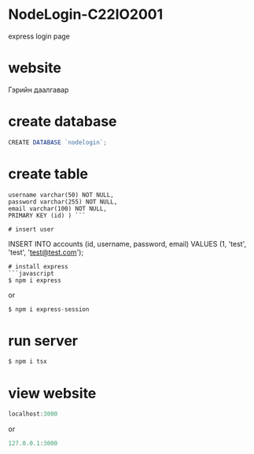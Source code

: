 # NodeLogin-C22IO2001
express login page
# website
Гэрийн даалгавар

# create database
```javascript
CREATE DATABASE `nodelogin`;
```
# create table 
``` CREATE TABLE accounts ( id SERIAL UNIQUE, 
username varchar(50) NOT NULL, 
password varchar(255) NOT NULL, 
email varchar(100) NOT NULL, 
PRIMARY KEY (id) ) ```

# insert user
```
INSERT INTO accounts (id, username, password, email) VALUES (1, 'test', 'test', 'test@test.com');
```
# install express
```javascript
$ npm i express
```
or
```javascript
$ npm i express-session
```
# run server
```javascript
$ npm i tsx
```
# view website
```javascript
localhost:3000
```
or
```javascript
127.0.0.1:3000
```
